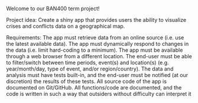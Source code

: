 Welcome to our BAN400 term project!

Project idea:
Create a shiny app that provides users the ability to visualize crises and conflicts data on a geographical map.

Requirements:
The app must retrieve data from an online source (i.e. use the latest available data).
The app must dynamically respond to changes in the data (i.e. limit hard-coding to a minimum).
The app must be available through a web browser from a different location.
The end-user must be able to filter/switch between time periods, event(s) and location(s) (e.g. year/month/day, type of event, and/or region/country).
The data and analysis must have tests built-in, and the end-user must be notified (at our discretion) the results of these tests.
All source code of the app is documented on Git/GitHub.
All functions/code are documented, and the code is written in such a way that outsiders without difficulty can interpret it
